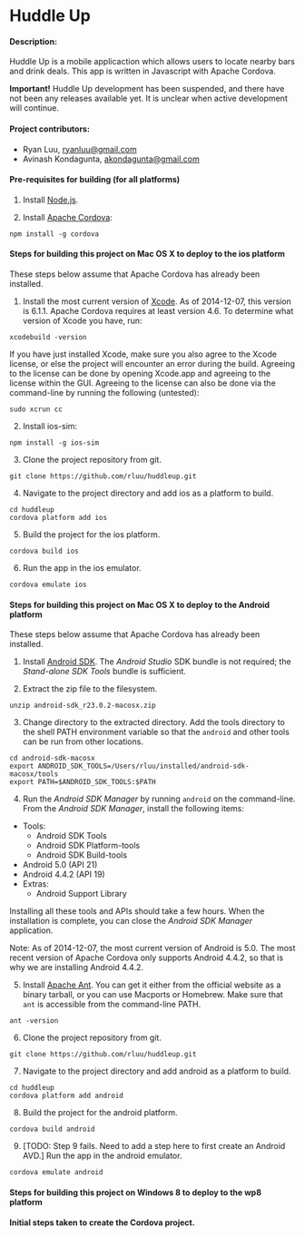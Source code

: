Huddle Up
=========

#### Description:

Huddle Up is a mobile applicaction which allows users to locate nearby bars and drink deals.  This app is written in Javascript with Apache Cordova.

**Important!** Huddle Up development has been suspended, 
and there have not been any releases available yet.
It is unclear when active development will continue.

#### Project contributors:

- Ryan Luu, ryanluu@gmail.com
- Avinash Kondagunta, akondagunta@gmail.com

#### Pre-requisites for building (for all platforms)

1. Install [Node.js](http://nodejs.org/).

2. Install [Apache Cordova](http://cordova.apache.org/):

  ```
npm install -g cordova
  ```


#### Steps for building this project on Mac OS X to deploy to the ios platform

These steps below assume that Apache Cordova has already been installed.

1. Install the most current version of [Xcode](https://developer.apple.com/xcode/).  As of 2014-12-07, this version is 6.1.1.  Apache Cordova requires at least version 4.6.  To determine what version of Xcode you have, run:

  ```
xcodebuild -version
  ```

  If you have just installed Xcode, make sure you also agree to the Xcode license, or else the project will encounter an error during the build.  Agreeing to the license can be done by opening Xcode.app and agreeing to the license within the GUI.  Agreeing to the license can also be done via the command-line by running the following (untested):

  ```
sudo xcrun cc
  ```

2. Install ios-sim:

  ```
npm install -g ios-sim
  ```

3. Clone the project repository from git.

  ```
git clone https://github.com/rluu/huddleup.git
  ```

4. Navigate to the project directory and add ios as a platform to build.

  ```
cd huddleup
cordova platform add ios
  ```

5. Build the project for the ios platform.

  ```
cordova build ios
  ```

6. Run the app in the ios emulator.

  ```
cordova emulate ios
  ```


#### Steps for building this project on Mac OS X to deploy to the Android platform

These steps below assume that Apache Cordova has already been installed.

1. Install [Android SDK](https://developer.android.com/sdk/).  The *Android Studio* SDK bundle is not required; the *Stand-alone SDK Tools* bundle is sufficient.

2. Extract the zip file to the filesystem.

  ```
unzip android-sdk_r23.0.2-macosx.zip
  ```

3. Change directory to the extracted directory.  Add the tools directory to the shell PATH environment variable so that the `android` and other tools can be run from other locations.

  ```
cd android-sdk-macosx
export ANDROID_SDK_TOOLS=/Users/rluu/installed/android-sdk-macosx/tools
export PATH=$ANDROID_SDK_TOOLS:$PATH
  ```

4. Run the *Android SDK Manager* by running `android` on the command-line.  From the *Android SDK Manager*, install the following items:

  - Tools:
    - Android SDK Tools
    - Android SDK Platform-tools
    - Android SDK Build-tools
  - Android 5.0 (API 21)
  - Android 4.4.2 (API 19)
  - Extras:
    - Android Support Library

  Installing all these tools and APIs should take a few hours.  When the installation is complete, you can close the *Android SDK Manager* application.

  Note: As of 2014-12-07, the most current version of Android is 5.0.  The most recent version of Apache Cordova only supports Android 4.4.2, so that is why we are installing Android 4.4.2.

5. Install [Apache Ant](http://ant.apache.org/).  You can get it either from the official website as a binary tarball, or you can use Macports or Homebrew.  Make sure that `ant` is accessible from the command-line PATH.

  ```
ant -version
  ```

6. Clone the project repository from git.

  ```
git clone https://github.com/rluu/huddleup.git
  ```

7. Navigate to the project directory and add android as a platform to build.

  ```
cd huddleup
cordova platform add android
  ```

8. Build the project for the android platform.

  ```
cordova build android
  ```

9. [TODO: Step 9 fails.  Need to add a step here to first create an Android AVD.]  Run the app in the android emulator.

  ```
cordova emulate android
  ```

#### Steps for building this project on Windows 8 to deploy to the wp8 platform


#### Initial steps taken to create the Cordova project.

